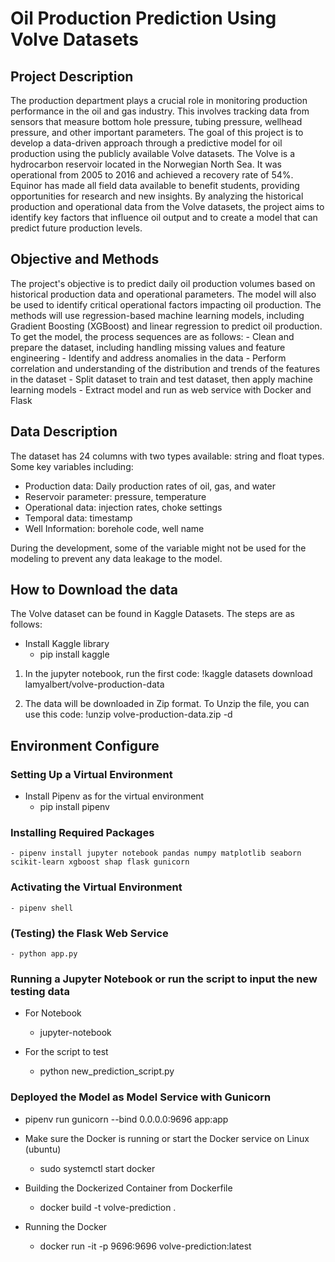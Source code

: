# Oil Production Prediction Using Volve Datasets

## Project Description
The production department plays a crucial role in monitoring production performance in the oil and gas industry. This involves tracking data from sensors that measure bottom hole pressure, tubing pressure, wellhead pressure, and other important parameters.
The goal of this project is to develop a data-driven approach through a predictive model for oil production using the publicly available Volve datasets. The Volve is a hydrocarbon reservoir located in the Norwegian North Sea. It was operational from 2005 to 2016 and achieved a recovery rate of 54%. Equinor has made all field data available to benefit students, providing opportunities for research and new insights.
By analyzing the historical production and operational data from the Volve datasets, the project aims to identify key factors that influence oil output and to create a model that can predict future production levels.

## Objective and Methods
The project's objective is to predict daily oil production volumes based on historical production data and operational parameters. The model will also be used to identify critical operational factors impacting oil production.
The methods will use regression-based machine learning models, including Gradient Boosting (XGBoost) and linear regression to predict oil production. To get the model, the process sequences are as follows:
    - Clean and prepare the dataset, including handling missing values and feature engineering
    - Identify and address anomalies in the data
    - Perform correlation and understanding of the distribution and trends of the features in the dataset
    - Split dataset to train and test dataset, then apply machine learning models
    - Extract model and run as web service with Docker and Flask

## Data Description
The dataset has 24 columns with two types available: string and float types. Some key variables including:

- Production data: Daily production rates of oil, gas, and water
- Reservoir parameter: pressure, temperature
- Operational data: injection rates, choke settings
- Temporal data: timestamp
- Well Information: borehole code, well name

During the development, some of the variable might not be used for the modeling to prevent any data leakage to the model.

## How to Download the data
The Volve dataset can be found in Kaggle Datasets. The steps are as follows:
- Install Kaggle library
    - pip install kaggle

1. In the jupyter notebook, run the first code: !kaggle datasets download lamyalbert/volve-production-data

2. The data will be downloaded in Zip format. To Unzip the file, you can use this code: !unzip volve-production-data.zip -d <folder-target-location>

## Environment Configure
### Setting Up a Virtual Environment
- Install Pipenv as for the virtual environment
    - pip install pipenv 

### Installing Required Packages
    - pipenv install jupyter notebook pandas numpy matplotlib seaborn scikit-learn xgboost shap flask gunicorn

### Activating the Virtual Environment
    - pipenv shell 

### (Testing) the Flask Web Service
    - python app.py

### Running a Jupyter Notebook or run the script to input the new testing data
- For Notebook
    - jupyter-notebook

- For the script to test
    - python new_prediction_script.py 

### Deployed the Model as Model Service with Gunicorn
- pipenv run gunicorn --bind 0.0.0.0:9696 app:app

- Make sure the Docker is running or start the Docker service on Linux (ubuntu)
    - sudo systemctl start docker

- Building the Dockerized Container from Dockerfile
    - docker build -t volve-prediction . 

- Running the Docker
    - docker run -it -p 9696:9696 volve-prediction:latest